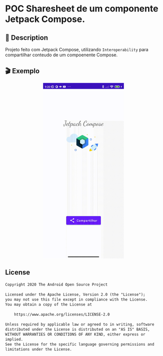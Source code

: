 # POC Sharesheet de um componente Jetpack Compose.

## :scroll: Description
<!--- Describe your app in one or two sentences -->
Projeto feito com Jetpack Compose, utilizando `Interoperability` para compartilhar conteudo de um compoenente Compose.


## :clapper: Exemplo
<!-- You can add more screenshots here if you like -->
<div align="center">
    <img src="https://github.com/titoaesj/SharesheetPOC/blob/master/info/sharesheetPOC.gif" alt="demo app" width="260" />
</div>

## License
```
Copyright 2020 The Android Open Source Project

Licensed under the Apache License, Version 2.0 (the "License");
you may not use this file except in compliance with the License.
You may obtain a copy of the License at

    https://www.apache.org/licenses/LICENSE-2.0

Unless required by applicable law or agreed to in writing, software
distributed under the License is distributed on an "AS IS" BASIS,
WITHOUT WARRANTIES OR CONDITIONS OF ANY KIND, either express or implied.
See the License for the specific language governing permissions and
limitations under the License.
```